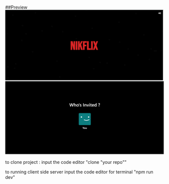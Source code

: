 ##Preview 
![Screenshot](/public/ss2.png)
![Screenshot](/public/ss1.png)


to clone project :
input the code editor "clone "your repo""

to running client side server 
input the code editor for terminal "npm run dev"
